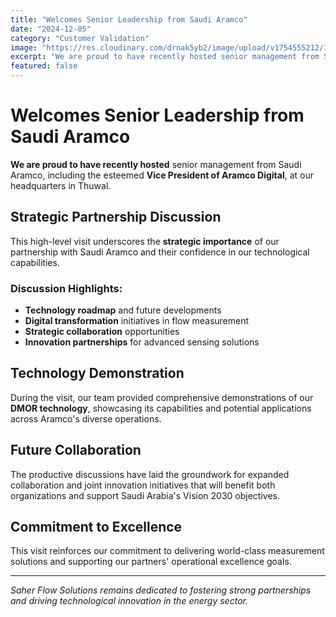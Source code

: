 ```yaml
---
title: "Welcomes Senior Leadership from Saudi Aramco"
date: "2024-12-05"
category: "Customer Validation" 
image: "https://res.cloudinary.com/drnak5yb2/image/upload/v1754555212/1724671748289_orlzkb.jpg"
excerpt: "We are proud to have recently hosted senior management from Saudi Aramco, including the esteemed Vice President of Aramco Digital..."
featured: false
---
```


# Welcomes Senior Leadership from Saudi Aramco

**We are proud to have recently hosted** senior management from Saudi Aramco, including the esteemed **Vice President of Aramco Digital**, at our headquarters in Thuwal.

## Strategic Partnership Discussion

This high-level visit underscores the **strategic importance** of our partnership with Saudi Aramco and their confidence in our technological capabilities.

### Discussion Highlights:
- **Technology roadmap** and future developments
- **Digital transformation** initiatives in flow measurement
- **Strategic collaboration** opportunities
- **Innovation partnerships** for advanced sensing solutions

## Technology Demonstration

During the visit, our team provided comprehensive demonstrations of our **DMOR technology**, showcasing its capabilities and potential applications across Aramco's diverse operations.

## Future Collaboration

The productive discussions have laid the groundwork for expanded collaboration and joint innovation initiatives that will benefit both organizations and support Saudi Arabia's Vision 2030 objectives.

## Commitment to Excellence

This visit reinforces our commitment to delivering world-class measurement solutions and supporting our partners' operational excellence goals.

---

*Saher Flow Solutions remains dedicated to fostering strong partnerships and driving technological innovation in the energy sector.*